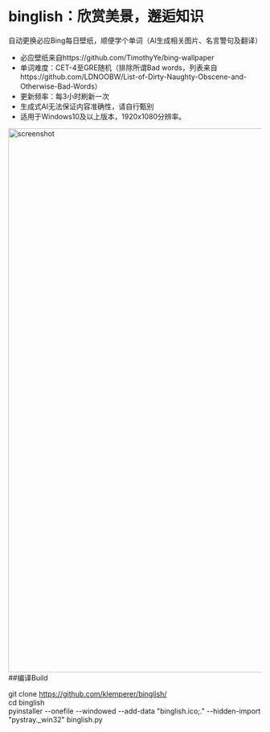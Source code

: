 # binglish：欣赏美景，邂逅知识
自动更换必应Bing每日壁纸，顺便学个单词（AI生成相关图片、名言警句及翻译）
- 必应壁纸来自https://github.com/TimothyYe/bing-wallpaper
- 单词难度：CET-4至GRE随机（排除所谓Bad words，列表来自https://github.com/LDNOOBW/List-of-Dirty-Naughty-Obscene-and-Otherwise-Bad-Words）
- 更新频率：每3小时刷新一次
- 生成式AI无法保证内容准确性，请自行甄别
- 适用于Windows10及以上版本，1920x1080分辨率。
<img width="1920" height="1080" alt="screenshot" src="https://github.com/user-attachments/assets/b68bd444-9402-4a27-89ef-3d6c721dc19f" />
##编译Build

git clone https://github.com/klemperer/binglish/    
cd binglish    
pyinstaller --onefile --windowed --add-data "binglish.ico;." --hidden-import "pystray._win32" binglish.py
